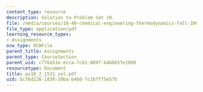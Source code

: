 ```yaml
---
content_type: resource
description: Solution to Problem Set 10.
file: /media/courses/10-40-chemical-engineering-thermodynamics-fall-2003/bcf6d226183039bab48dfc1bff75e57b_ps10_2_1531_sol.pdf
file_type: application/pdf
learning_resource_types:
- Assignments
ocw_type: OCWFile
parent_title: Assignments
parent_type: CourseSection
parent_uid: c776a51e-ecca-7cb1-889f-b466b5fe1890
resourcetype: Document
title: ps10_2_1531_sol.pdf
uid: bcf6d226-1830-39ba-b48d-fc1bff75e57b
---
```

